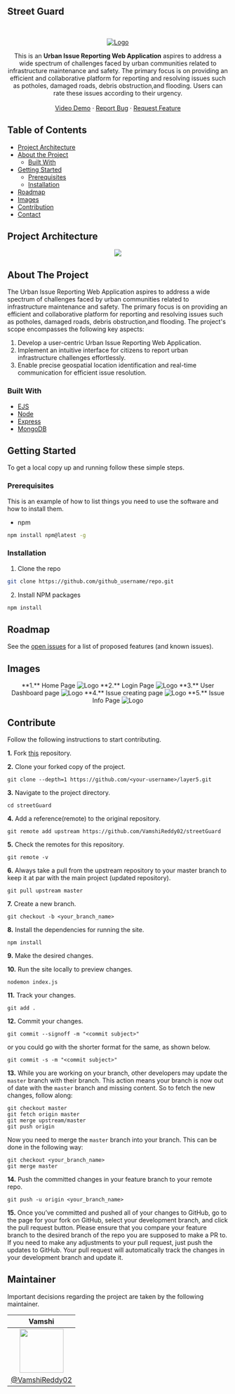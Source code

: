 ## Street Guard

<!-- PROJECT LOGO -->
<br />
<p align="center">
  <a href="https://github.com/VamshiReddy02/streetGuard">
    <img src="./img/logo.png" alt="Logo"> 
  </a>

  <p align="center">
    This is an <b>Urban Issue Reporting Web Application</b> aspires to address a wide spectrum of challenges faced by urban communities related to infrastructure maintenance and safety. The primary focus is on providing an efficient and collaborative platform for reporting and resolving issues such as potholes, damaged roads, debris obstruction,and flooding. Users can rate these issues according to their urgency.
    <br />
    <br />
    <a href="">Video Demo</a>
    ·
    <a href="https://github.com/VamshiReddy02/streetGuard/issues">Report Bug</a>
    ·
    <a href="https://github.com/VamshiReddy02/streetGuard/issues">Request Feature</a>
  </p>
</p>


<!-- TABLE OF CONTENTS -->

## Table of Contents
- [Project Architecture ](#project-architecture )
- [About the Project](#about-the-project)
  - [Built With](#built-with)
- [Getting Started](#getting-started)
  - [Prerequisites](#prerequisites)
  - [Installation](#installation)
- [Roadmap](#roadmap)
- [Images](#images)
- [Contribution](#contribute)
- [Contact](#maintainer)

<!-- Project Architecture  -->
## Project Architecture  

<p align="center">
<img src="./img/architecture.png"/>
</p>

<!-- ABOUT THE PROJECT -->

## About The Project

The Urban Issue Reporting Web Application aspires to address a wide spectrum of challenges faced by urban communities related to infrastructure maintenance and safety. The primary focus is on providing an efficient and collaborative platform for reporting and resolving issues such as potholes, damaged roads, debris obstruction,and flooding. The project's scope encompasses the following key aspects:                                               

1. Develop a user-centric Urban Issue Reporting Web Application.
2. Implement an intuitive interface for citizens to report urban infrastructure    challenges effortlessly.
3. Enable precise geospatial location identification and real-time communication for efficient issue resolution.


### Built With

- [EJS](https://ejs.co/)
- [Node](https://nodejs.org/en/)
- [Express](https://expressjs.com/)
- [MongoDB](https://www.mongodb.com/)


<!-- GETTING STARTED -->

## Getting Started

To get a local copy up and running follow these simple steps.

### Prerequisites

This is an example of how to list things you need to use the software and how to install them.

- npm

```sh
npm install npm@latest -g
```

### Installation

1. Clone the repo

```sh
git clone https://github.com/github_username/repo.git
```

2. Install NPM packages

```sh
npm install
```

<!-- ROADMAP -->

## Roadmap

See the [open issues](https://github.com/VamshiReddy02/streetGuard/issues) for a list of proposed features (and known issues).

<!-- CONTRIBUTING -->

## Images

<p align="center">
**1.** Home Page
<img src="./img/home.png" alt="Logo"> 
**2.** Login Page
<img src="./img/login.png" alt="Logo"> 
**3.** User Dashboard page
<img src="./img/dashboard.png" alt="Logo"> 
**4.** Issue creating page
<img src="./img/issue.png" alt="Logo"> 
**5.** Issue Info Page
<img src="./img/issueInfo.png" alt="Logo"> 
</p>

## Contribute

Follow the following instructions to start contributing.

**1.** Fork [this](https://github.com/VamshiReddy02/streetGuard) repository.

**2.** Clone your forked copy of the project.

```
git clone --depth=1 https://github.com/<your-username>/layer5.git
```

**3.** Navigate to the project directory.

```
cd streetGuard
```

**4.** Add a reference(remote) to the original repository.

```
git remote add upstream https://github.com/VamshiReddy02/streetGuard
```

**5.** Check the remotes for this repository.

```
git remote -v
```

**6.** Always take a pull from the upstream repository to your master branch to keep it at par with the main project (updated repository).

```
git pull upstream master
```

**7.** Create a new branch.

```
git checkout -b <your_branch_name>
```

**8.** Install the dependencies for running the site.

```
npm install
```

**9.** Make the desired changes.

**10.** Run the site locally to preview changes.

```
nodemon index.js
```

**11.** Track your changes.

```
git add .
```

**12.** Commit your changes.

```
git commit --signoff -m "<commit subject>"
```

or you could go with the shorter format for the same, as shown below.

```
git commit -s -m "<commit subject>"
```

**13.** While you are working on your branch, other developers may update the `master` branch with their branch. This action means your branch is now out of date with the `master` branch and missing content. So to fetch the new changes, follow along:

```
git checkout master
git fetch origin master
git merge upstream/master
git push origin
```

Now you need to merge the `master` branch into your branch. This can be done in the following way:

```
git checkout <your_branch_name>
git merge master
```

**14.** Push the committed changes in your feature branch to your remote repo.

```
git push -u origin <your_branch_name>
```

**15.** Once you’ve committed and pushed all of your changes to GitHub, go to the page for your fork on GitHub, select your development branch, and click the pull request button. Please ensure that you compare your feature branch to the desired branch of the repo you are supposed to make a PR to. If you need to make any adjustments to your pull request, just push the updates to GitHub. Your pull request will automatically track the changes in your development branch and update it.


## Maintainer
Important decisions regarding the project are taken by the following maintainer.

| Vamshi        |
| :-------------: |
| <img  height="100" width="100" src="https://avatars.githubusercontent.com/u/99033623?v=4">      |
| [@VamshiReddy02](https://github.com/vamshireddy02)      |
